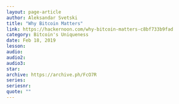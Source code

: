 ```yaml
---
layout: page-article
author: Aleksandar Svetski
title: "Why Bitcoin Matters"
link: https://hackernoon.com/why-bitcoin-matters-c8bf733b9fad
category: Bitcoin's Uniqueness
date: Feb 18, 2019
lesson: 
audio: 
audio2: 
audio3: 
star: 
archive: https://archive.ph/FcO7R
series: 
seriesnr: 
quote: ""
---
```

